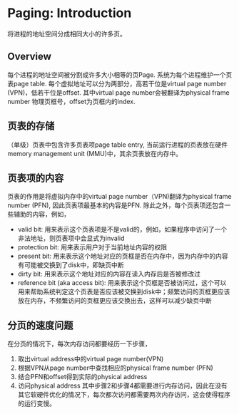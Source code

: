 # Paging: Introduction
将进程的地址空间分成相同大小的许多页。

## Overview
每个进程的地址空间被分割成许多大小相等的页Page. 系统为每个进程维护一个页表page table. 每个虚拟地址可以分为两部分，高若干位是virtual page number (VPN)，低若干位是offset. 其中virtual page number会被翻译为physical frame number 物理页框号，offset为页框内的index. 

## 页表的存储
（单级）页表中包含许多页表项page table entry, 当前运行进程的页表放在硬件memory management unit (MMU)中，其余页表放在内存中。

## 页表项的内容
页表的作用是将虚拟内存中的virtual page number（VPN)翻译为physical frame number (PFN), 因此页表项最基本的内容是PFN. 除此之外，每个页表项还包含一些辅助的内容，例如，
* valid bit: 用来表示这个页表项是不是valid的，例如，如果程序中访问了一个非法地址，则页表项中会显式为invalid
* protection bit: 用来表示用户对于当前地址内容的权限
* present bit: 用来表示这个地址对应的页框是否在内存中，因为内存中的内容有可能被交换到了disk中，即缺页中断
* dirty bit: 用来表示这个地址对应的内容在读入内存后是否被修改过
* reference bit (aka access bit): 用来表示这个页框是否被访问过，这个可以用来帮助系统判定这个页表是否应该被交换到disk中；频繁访问的页框更应该放在内存，不频繁访问的页框更应该交换出去，这样可以减少缺页中断

## 分页的速度问题
在分页的情况下，每次内存访问都要经历一下步骤，
1. 取出virtual address中的virtual page number(VPN)
2. 根据VPN从page number中查找相应的physical frame number (PFN)
3. 结合PFN和offset得到实际的physical address
4. 访问physical address
其中步骤2和步骤4都需要进行内存访问，因此在没有其它软硬件优化的情况下，每次都次访问都需要两次内存访问，这会使得程序的运行变慢。


